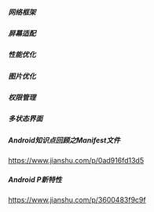 ##### 网络框架
##### 屏幕适配
##### 性能优化
##### 图片优化
##### 权限管理
##### 多状态界面 

##### Android知识点回顾之Manifest文件
https://www.jianshu.com/p/0ad916fd13d5

##### Android P新特性
https://www.jianshu.com/p/3600483f9c9f
